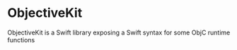# ObjectiveKit
ObjectiveKit is a Swift library exposing a Swift syntax for some ObjC runtime functions
